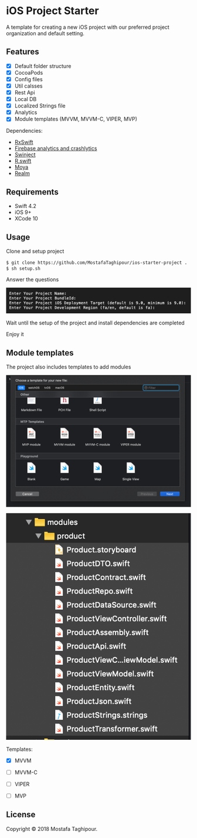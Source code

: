 # iOS Project Starter

A template for creating a new iOS project with our preferred project organization and default setting.

## Features

- [x] Default folder structure
- [x] CocoaPods
- [x] Config files
- [x] Util calsses
- [x] Rest Api
- [x] Local DB
- [x] Localized Strings file
- [x] Analytics
- [x] Module templates (MVVM, MVVM-C, VIPER, MVP)

Dependencies:

- [RxSwift](https://github.com/ReactiveX/RxSwift)
- [Firebase analytics and crashlytics](https://firebase.google.com/)
- [Swinject](https://github.com/Swinject/Swinject)
- [R.swift](https://github.com/mac-cain13/R.swift)
- [Moya](https://github.com/Moya/Moya)
- [Realm](https://realm.io/docs/swift/latest)


## Requirements

- Swift 4.2
- iOS 9+
- XCode 10


## Usage

Clone and setup project

```
$ git clone https://github.com/MostafaTaghipour/ios-starter-project .
$ sh setup.sh
```

Answer the questions

![questions](/screenshots/1.png)


Wait until the setup of the project and install dependencies are completed

Enjoy it

## Module templates

The project also includes templates to add modules 

![templates](/screenshots/2.png)

![module](/screenshots/3.png)

Templates:
- [x] MVVM
- [ ] MVVM-C
- [ ] VIPER
- [ ] MVP


## License

Copyright © 2018 Mostafa Taghipour. 

[LICENSE]: LICENSE

